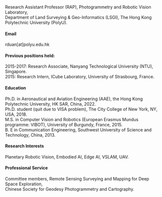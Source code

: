 Research Assistant Professor (RAP), Photogrammetry and Robotic Vision Laboratory,\
Department of Land Surveying & Geo-Informatics (LSGI), The Hong Kong Polytechnic University (PolyU).

#### Email
rduan[at]polyu.edu.hk

#### Previous positions held:
2015-2017: Research Associate, Nanyang Technological University (NTU), Singapore.\
2015: Research Intern, ICube Laboratory, University of Strasbourg, France.

#### Education
Ph.D. in Aeronautical and Aviation Engineering (AAE), the Hong Kong Polytechnic University, HK SAR, China, 2022.\
Ph.D. student (quit due to VISA problem), The City College of New York, NY, USA, 2018.\
M.S. in Computer Vision and Robotics (European Erasmus Mundus programme: VIBOT), University of Burgundy, France, 2015.\
B. E in Communication Engineering, Southwest University of Science and Technology, China, 2013.

#### Research Interests
Planetary Robotic Vision, Embodied AI, Edge AI, VSLAM, UAV.

#### Professional Service
Committee members, Remote Sensing Surveying and Mapping for Deep Space Exploration, \
Chinese Society for Geodesy Photogrammetry and Cartography.

